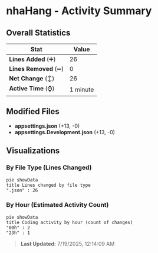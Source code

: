 # nhaHang - Activity Summary 

## Overall Statistics

| Stat                   | Value                                                             |
| ---------------------- | ----------------------------------------------------------------- |
| **Lines Added** (➕)   | 26                                          |
| **Lines Removed** (➖) | 0                                        |
| **Net Change** (↕)    | 26                |
| **Active Time** (⌚)   | 1 minute |


## Modified Files
- **appsettings.json** (+13, -0)
- **appsettings.Development.json** (+13, -0)

## Visualizations

### By File Type (Lines Changed)

```mermaid
pie showData
title Lines changed by file type
".json" : 26
```

### By Hour (Estimated Activity Count)

```mermaid
pie showData
title Coding activity by hour (count of changes)
"00h" : 2
"23h" : 1
```


> **Last Updated:** 7/19/2025, 12:14:09 AM